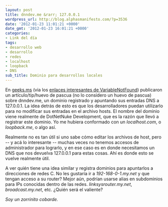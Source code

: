```yaml
---
layout: post
title: dnndev.me &rarr; 127.0.0.1
wordpress_url: http://blog.alphasmanifesto.com/?p=3536
date: '2012-01-23 11:01:21 +0000'
date_gmt: '2012-01-23 16:01:21 +0000'
categories:
- Link del día
tags:
- desarrollo web
- desarrollo
- redes
- localhost
- loopback
- DNS
sub_title: Dominio para desarrollos locales
---
```


En [geeks.ms](http://geeks.ms/blogs/davidjrh/archive/2011/12/28/tip-un-huevo-de-pascua-llamado-dnndev-me.aspx) (via los [enlaces interesantes de VariableNotFound](http://www.variablenotfound.com/2012/01/enlaces-interesantes-66.html)) publicaron un artículo/tip/huevo de pascua (no lo considero un huevo de pascua) sobre dnndev.me, un dominio registrado y apuntando sus entradas DNS a 127.0.0.1. La idea detrás de esto es que los desarrolladores puedan utilizarlo para no modificar sus entradas en el archivo hosts. El nombre del dominio viene realmente de DotNetNuke Development, que es la razón que llevó a registrar este dominio. Yo me hubiera conformado con un _localhost.com_, o _loopback.me_, o algo así.

Realmente no es tan útil si uno sabe cómo editar los archivos de host, pero  -- y acá lo interesante -- muchas veces no tenemos accesos de administrador para lograrlo, y en ese caso es en donde necesitamos un DNS que nos devuelva 127.0.0.1 para estas cosas. Ahí es donde esto se vuelve realmente útil.

A ver quién tiene una idea similar y registra dominios para apuntarlos a direcciones de redes C. No les gustaría ir a _192-168-0-1.my.net_ y que tengan acceso a su router? Mejor aún, podrían usarse alias en subdominios para IPs conocidas dentro de las redes. _linksysrouter.my.net_, _broadcast.my.net_, etc.  ¿Quién será el valiente?

_Soy un zorrinito cobarde._

